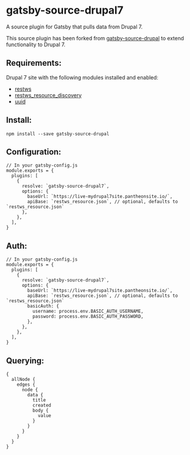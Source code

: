# gatsby-source-drupal7

A source plugin for Gatsby that pulls data from Drupal 7.

This source plugin has been forked from [gatsby-source-drupal](https://github.com/gatsbyjs/gatsby/tree/master/packages/gatsby-source-drupal) to extend functionality
to Drupal 7.

## Requirements:
Drupal 7 site with the following modules installed and enabled:

- [restws](https://www.drupal.org/project/restws)
- [restws_resource_discovery](https://www.drupal.org/project/restws_resource_discovery)
- [uuid](https://www.drupal.org/project/uuid)

## Install:
`npm install --save gatsby-source-drupal`

## Configuration:
```
// In your gatsby-config.js
module.exports = {
  plugins: [
    {
      resolve: `gatsby-source-drupal7`,
      options: {
        baseUrl: `https://live-mydrupal7site.pantheonsite.io/`,
        apiBase: `restws_resource.json`, // optional, defaults to `restws_resource.json`
      },
    },
  ],
}
```

## Auth:
```
// In your gatsby-config.js
module.exports = {
  plugins: [
    {
      resolve: `gatsby-source-drupal7`,
      options: {
        baseUrl: `https://live-mydrupal7site.pantheonsite.io/`,
        apiBase: `restws_resource.json`, // optional, defaults to `restws_resource.json`
        basicAuth: {
          username: process.env.BASIC_AUTH_USERNAME,
          password: process.env.BASIC_AUTH_PASSWORD,
        },
      },
    },
  ],
}
```

## Querying:
```
{
  allNode {
    edges {
      node {
        data {
          title
          created
          body {
            value
          }
        }
      }
    }
  }
}
```
